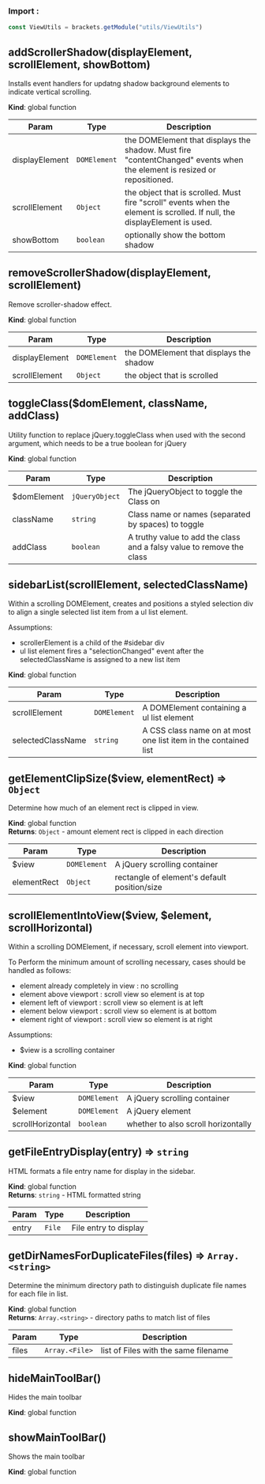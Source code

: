### Import :
```js
const ViewUtils = brackets.getModule("utils/ViewUtils")
```

<a name="addScrollerShadow"></a>

## addScrollerShadow(displayElement, scrollElement, showBottom)
Installs event handlers for updatng shadow background elements to indicate vertical scrolling.

**Kind**: global function  

| Param | Type | Description |
| --- | --- | --- |
| displayElement | <code>DOMElement</code> | the DOMElement that displays the shadow. Must fire  "contentChanged" events when the element is resized or repositioned. |
| scrollElement | <code>Object</code> | the object that is scrolled. Must fire "scroll" events  when the element is scrolled. If null, the displayElement is used. |
| showBottom | <code>boolean</code> | optionally show the bottom shadow |

<a name="removeScrollerShadow"></a>

## removeScrollerShadow(displayElement, scrollElement)
Remove scroller-shadow effect.

**Kind**: global function  

| Param | Type | Description |
| --- | --- | --- |
| displayElement | <code>DOMElement</code> | the DOMElement that displays the shadow |
| scrollElement | <code>Object</code> | the object that is scrolled |

<a name="toggleClass"></a>

## toggleClass($domElement, className, addClass)
Utility function to replace jQuery.toggleClass when used with the second argument, which needs to be a true boolean for jQuery

**Kind**: global function  

| Param | Type | Description |
| --- | --- | --- |
| $domElement | <code>jQueryObject</code> | The jQueryObject to toggle the Class on |
| className | <code>string</code> | Class name or names (separated by spaces) to toggle |
| addClass | <code>boolean</code> | A truthy value to add the class and a falsy value to remove the class |

<a name="sidebarList"></a>

## sidebarList(scrollElement, selectedClassName)
Within a scrolling DOMElement, creates and positions a styled selection
div to align a single selected list item from a ul list element.

Assumptions:
- scrollerElement is a child of the #sidebar div
- ul list element fires a "selectionChanged" event after the
  selectedClassName is assigned to a new list item

**Kind**: global function  

| Param | Type | Description |
| --- | --- | --- |
| scrollElement | <code>DOMElement</code> | A DOMElement containing a ul list element |
| selectedClassName | <code>string</code> | A CSS class name on at most one list item in the contained list |

<a name="getElementClipSize"></a>

## getElementClipSize($view, elementRect) ⇒ <code>Object</code>
Determine how much of an element rect is clipped in view.

**Kind**: global function  
**Returns**: <code>Object</code> - amount element rect is clipped in each direction  

| Param | Type | Description |
| --- | --- | --- |
| $view | <code>DOMElement</code> | A jQuery scrolling container |
| elementRect | <code>Object</code> | rectangle of element's default position/size |

<a name="scrollElementIntoView"></a>

## scrollElementIntoView($view, $element, scrollHorizontal)
Within a scrolling DOMElement, if necessary, scroll element into viewport.

To Perform the minimum amount of scrolling necessary, cases should be handled as follows:
- element already completely in view : no scrolling
- element above    viewport          : scroll view so element is at top
- element left of  viewport          : scroll view so element is at left
- element below    viewport          : scroll view so element is at bottom
- element right of viewport          : scroll view so element is at right

Assumptions:
- $view is a scrolling container

**Kind**: global function  

| Param | Type | Description |
| --- | --- | --- |
| $view | <code>DOMElement</code> | A jQuery scrolling container |
| $element | <code>DOMElement</code> | A jQuery element |
| scrollHorizontal | <code>boolean</code> | whether to also scroll horizontally |

<a name="getFileEntryDisplay"></a>

## getFileEntryDisplay(entry) ⇒ <code>string</code>
HTML formats a file entry name  for display in the sidebar.

**Kind**: global function  
**Returns**: <code>string</code> - HTML formatted string  

| Param | Type | Description |
| --- | --- | --- |
| entry | <code>File</code> | File entry to display |

<a name="getDirNamesForDuplicateFiles"></a>

## getDirNamesForDuplicateFiles(files) ⇒ <code>Array.&lt;string&gt;</code>
Determine the minimum directory path to distinguish duplicate file names
for each file in list.

**Kind**: global function  
**Returns**: <code>Array.&lt;string&gt;</code> - directory paths to match list of files  

| Param | Type | Description |
| --- | --- | --- |
| files | <code>Array.&lt;File&gt;</code> | list of Files with the same filename |

<a name="hideMainToolBar"></a>

## hideMainToolBar()
Hides the main toolbar

**Kind**: global function  
<a name="showMainToolBar"></a>

## showMainToolBar()
Shows the main toolbar

**Kind**: global function  
